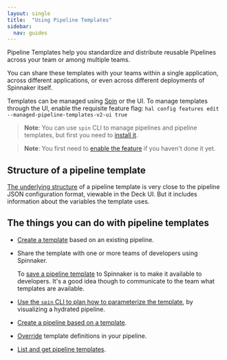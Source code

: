 ```yaml
---
layout: single
title:  "Using Pipeline Templates"
sidebar:
  nav: guides
---
```




Pipeline Templates help you standardize and distribute reusable Pipelines
across your team or among multiple teams.

You can share these templates with your teams within a single application,
across different applications, or even across different deployments of
Spinnaker itself.

Templates can be managed using [Spin](https://www.spinnaker.io/guides/spin/pipeline-templates/) or the UI. To manage templates through the UI, enable the requisite feature flag: `hal config features edit --managed-pipeline-templates-v2-ui true` 

> **Note**: You can use `spin` CLI to manage pipelines and pipeline templates,
> but first you need to [install it](/docs/v1/guides/spin/cli/).

> **Note**: You first need to [enable the feature](/docs/v1/guides/user/pipeline/pipeline-templates/enable/) if you haven't done it yet.

## Structure of a pipeline template

[The underlying structure](/reference/pipeline/templates/) of a pipeline template is very close to the pipeline
JSON configuration format, viewable in the Deck UI. But it includes information
about the variables the template uses.

## The things you can do with pipeline templates

* [Create a template](/docs/v1/guides/user/pipeline/pipeline-templates/create/) based
on an existing pipeline.

* Share the template with one or more teams of developers using Spinnaker.

  To [save a pipeline
  template](/docs/v1/guides/user/pipeline/pipeline-templates/create/#4-save-the-template)
  to Spinnaker is to make it available to developers. It's a good idea though
  to communicate to the team what templates are available.

* [Use the `spin` CLI to plan how to parameterize the
template](/docs/v1/guides/user/pipeline/pipeline-templates/plan/),
by visualizing a hydrated pipeline. 

* [Create a pipeline based on a
template](/docs/v1/guides/user/pipeline/pipeline-templates/instantiate/). 

* [Override](/docs/v1/guides/user/pipeline/pipeline-templates/override/) template definitions
in your pipeline.

* [List and get pipeline templates](/docs/v1/guides/spin/pipeline-templates/).
